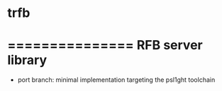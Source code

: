# trfb
===============
RFB server library
===============

* port branch: minimal implementation targeting the psl1ght toolchain
